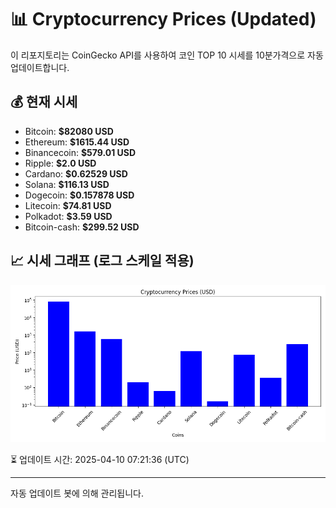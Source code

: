 
# 📊 Cryptocurrency Prices (Updated)

이 리포지토리는 CoinGecko API를 사용하여 코인 TOP 10 시세를 10분가격으로 자동 업데이트합니다.

## 💰 현재 시세
- Bitcoin: **$82080 USD**
- Ethereum: **$1615.44 USD**
- Binancecoin: **$579.01 USD**
- Ripple: **$2.0 USD**
- Cardano: **$0.62529 USD**
- Solana: **$116.13 USD**
- Dogecoin: **$0.157878 USD**
- Litecoin: **$74.81 USD**
- Polkadot: **$3.59 USD**
- Bitcoin-cash: **$299.52 USD**

## 📈 시세 그래프 (로그 스케일 적용)
![Crypto Prices](crypto_prices.png)

⏳ 업데이트 시간: 2025-04-10 07:21:36 (UTC)

---
자동 업데이트 봇에 의해 관리됩니다.
